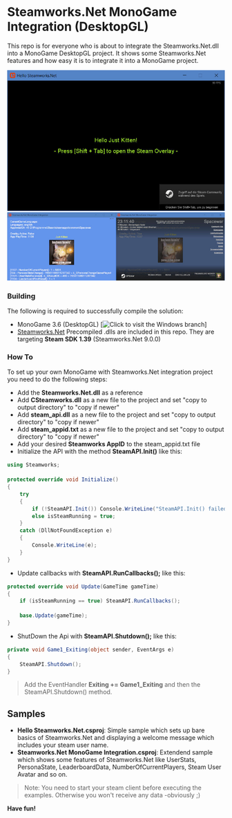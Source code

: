 # Steamworks.Net MonoGame Integration (DesktopGL)
This repo is for everyone who is about to integrate the Steamworks.Net.dll into a MonoGame DesktopGL project. It shows some Steamworks.Net features and how easy it is to integrate it into a MonoGame project.

![HelloSteamworks](Documentation/MonoGameSteamworksNet_03.jpg)
![HelloSteamworks](Documentation/MonoGameSteamworksNet_05.jpg)

### Building

The following is required to successfully compile the solution:

- MonoGame 3.6 (DesktopGL) [![Click to visit the Windows branch](https://github.com/sqrMin1/Steamworks.Net-MonoGame-Integration/tree/master)]
- [Steamworks.Net](https://github.com/rlabrecque/Steamworks.NET) Precompiled .dlls are included in this repo. They are targeting **Steam SDK 1.39** (Steamworks.Net 9.0.0)

### How To

To set up your own MonoGame with Steamworks.Net integration project you need to do the following steps:

- Add the **Steamworks.Net.dll** as a reference
- Add **CSteamworks.dll** as a new file to the project and set "copy to output directory" to "copy if newer"
- Add **steam_api.dll** as a new file to the project and set "copy to output directory" to "copy if newer"
- Add **steam_appid.txt** as a new file to the project and set "copy to output directory" to "copy if newer"
- Add your desired **Steamworks AppID** to the steam_appid.txt file
- Initialize the API with the method **SteamAPI.Init()** like this:

```cs
using Steamworks;

protected override void Initialize()
{
    try
    {
        if (!SteamAPI.Init()) Console.WriteLine("SteamAPI.Init() failed!");
        else isSteamRunning = true;
    }
    catch (DllNotFoundException e)
    {
        Console.WriteLine(e);
    }
}
```

- Update callbacks with **SteamAPI.RunCallbacks();** like this:

```cs
protected override void Update(GameTime gameTime)
{
    if (isSteamRunning == true) SteamAPI.RunCallbacks();

    base.Update(gameTime);
}
```

- ShutDown the Api with **SteamAPI.Shutdown();** like this:

```cs
private void Game1_Exiting(object sender, EventArgs e)
{
    SteamAPI.Shutdown();
}
```
> Add the EventHandler **Exiting += Game1_Exiting** and then the SteamAPI.Shutdown() method.

## Samples

- **Hello Steamworks.Net.csproj**: Simple sample which sets up bare basics of Steamworks.Net and displaying a welcome message which includes your steam user name.
- **Steamworks.Net MonoGame Integration.csproj**: Extendend sample which shows some features of Steamworks.Net like UserStats, PersonaState, LeaderboardData, NumberOfCurrentPlayers, Steam User Avatar and so on.

> Note: You need to start your steam client before executing the examples. Otherwise you won't receive any data -obviously ;)

**Have fun!**

